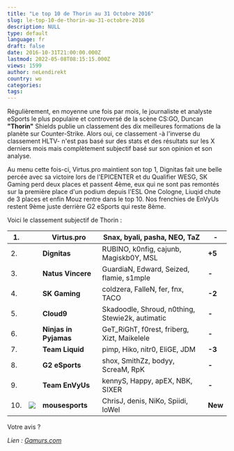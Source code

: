 ```yaml
---
title: "Le top 10 de Thorin au 31 Octobre 2016"
slug: le-top-10-de-thorin-au-31-octobre-2016
description: NULL
type: default
language: fr
draft: false
date: 2016-10-31T21:00:00.000Z
lastmod: 2022-05-08T08:15:15.000Z
views: 1599
author: neLendirekt
country: wo
categories:
tags:
---
```

Régulièrement, en moyenne une fois par mois, le journaliste et analyste eSports le plus populaire et controversé de la scène CS:GO, Duncan **"Thorin"** Shields publie un classement des dix meilleures formations de la planète sur Counter-Strike. Alors oui, ce classement -à l'inverse du classement HLTV- n'est pas basé sur des stats et des résultats sur les X derniers mois mais complètement subjectif basé sur son opinion et son analyse.

Au menu cette fois-ci, Virtus.pro maintient son top 1, Dignitas fait une belle percée avec sa victoire lors de l'EPICENTER et du Qualifier WESG, SK Gaming perd deux places et passent 4ème, eux qui ne sont pas remontés sur la première place d'un podium depuis l'ESL One Cologne, Liuqid chute de 3 places et enfin Mouz rentre dans le top 10\. Nos frenchies de EnVyUs restent 9ème juste derrière G2 eSports qui reste 8ème.

Voici le classement subjectif de Thorin :

| 1.   |                                                                       | **Virtus.pro**        | Snax, byali, pasha, NEO, TaZ                    | **\-**  |
| ---- | --------------------------------------------------------------------- | --------------------- | ----------------------------------------------- | ------- |
| 2\.  |                                                                       | **Dignitas**          | RUBINO, k0nfig, cajunb, Magiskb0Y, MSL          | **+5**  |
| 3\.  |                                                                       | **Natus Vincere**     | GuardiaN, Edward, Seized, flamie, s1mple        | **\-**  |
| 4\.  |                                                                       | **SK Gaming**         | coldzera, FalleN, fer, fnx, TACO                | **\-2** |
| 5\.  |                                                                       | **Cloud9**            | Skadoodle, Shroud, n0thing, Stewie2k, autimatic | **\-**  |
| 6\.  |                                                                       | **Ninjas in Pyjamas** | GeT\_RiGhT, f0rest, friberg, Xizt, Maikelele    | **\-**  |
| 7\.  |                                                                       | **Team Liquid**       | pimp, Hiko, nitr0, EliGE, JDM                   | **\-3** |
| 8\.  |                                                                       | **G2 eSports**        | shox, SmithZz, bodyy, ScreaM, RpK               | **\-**  |
| 9\.  |                                                                       | **Team EnVyUs**       | kennyS, Happy, apEX, NBK, SIXER                 | **\-**  |
| 10\. | ![](../../../../storage/countries/flag/europe_flag_580d21b984714.gif) | **mousesports**       | ChrisJ, denis, NiKo, Spiidi, loWel              | **New** |

  
Votre avis ?

_Lien : [Gamurs.com](https://gamurs.com/articles/thorins-csgo-top-10-world-rankings-31st-october-2016)_
